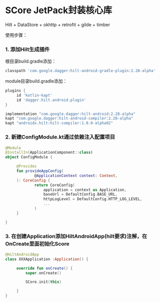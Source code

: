 
 # SCore JetPack封装核心库

 Hilt + DataStore + okhttp + retrofit + gilde + timber

 使用步骤：
 ### 1. 添加Hilt生成插件
 根目录build.gradle添加：
 ```groovy
 classpath 'com.google.dagger:hilt-android-gradle-plugin:2.28-alpha'
 ```

 module目录build.gradle添加：
 ```groovy
 plugins {
      id 'kotlin-kapt'
      id 'dagger.hilt.android.plugin'
 }
 ```
 ```groovy
 implementation "com.google.dagger:hilt-android:2.28-alpha"
 kapt "com.google.dagger:hilt-android-compiler:2.28-alpha"
 kapt "androidx.hilt:hilt-compiler:1.0.0-alpha02"
 ```

 ### 2. 新建ConfigModule.kt通过依赖注入配置项目
 ```kotlin
 @Module
 @InstallIn(ApplicationComponent::class)
 object ConfigModule {

      @Provides
      fun provideAppConfig(
              @ApplicationContext context: Context,
      ): CoreConfig {
              return CoreConfig(
                  application = context as Application,
                  baseUrl = DefaultConfig.BASE_URL,
                  httpLogLevel = DefaultConfig.HTTP_LOG_LEVEL,
                  ...
              )
      }

 }
 ```

 ### 3. 在创建Application添加HiltAndroidApp(hilt要求)注解，在OnCreate里面初始化Score
 ```kotlin
 @HiltAndroidApp
 class XXXApplication :Application() {

      override fun onCreate() {
          super.onCreate()

          SCore.init(this)

      }
 }

 ```







